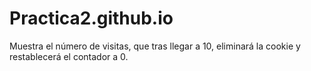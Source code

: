 # Practica2.github.io

Muestra el número de visitas, que tras llegar a 10, eliminará la cookie y restablecerá el contador a 0.
